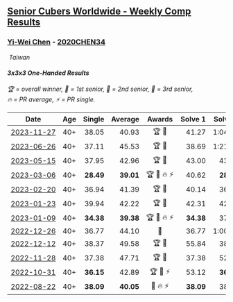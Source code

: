 <style>table {white-space: nowrap;}</style>
<link rel="stylesheet" type="text/css" href="/scw-comp/css/flags.css" />

## [Senior Cubers Worldwide - Weekly Comp Results](/scw-comp/results/)
### [Yi-Wei Chen](README.md) - [2020CHEN34](https://www.worldcubeassociation.org/persons/2020CHEN34?event=333oh)

<i class="flag flag-TW" />&nbsp;Taiwan

#### 3x3x3 One-Handed Results

<span style="white-space: nowrap;">🏆 = overall winner</span>, <span style="white-space: nowrap;">🥇 = 1st senior</span>, <span style="white-space: nowrap;">🥈 = 2nd senior</span>, <span style="white-space: nowrap;">🥉 = 3rd senior</span>, <span style="white-space: nowrap;">🔥 = PR average</span>, <span style="white-space: nowrap;">⚡ = PR single</span>.

| Date | Age | Single | Average | Awards | Solve 1 | Solve 2 | Solve 3 | Solve 4 | Solve 5 | Video |
| :--: | :--: | --: | --: | :--: | --: | --: | --: | --: | --: | :-- |
| [2023-11-27](../../results/2023-11-27/333oh.md) | 40+ | 38.05 | 40.93 | 🏆 🥇 | 41.27 | 1:04.43 | 38.05 | 40.07 | 41.46 | [Desktop](https://www.facebook.com/events/889636606027860/permalink/895705065421014) / [Mobile](https://m.facebook.com/events/889636606027860?view=permalink&id=895705065421014) |
| [2023-06-26](../../results/2023-06-26/333oh.md) | 40+ | 37.11 | 45.53 | 🏆 🥇 | 38.69 | 1:21.10 | 46.20 | 37.11 | 51.70 | [Desktop](https://www.facebook.com/events/205496442461873/permalink/215493048128879) / [Mobile](https://m.facebook.com/events/205496442461873?view=permalink&id=215493048128879) |
| [2023-05-15](../../results/2023-05-15/333oh.md) | 40+ | 37.95 | 42.96 | 🏆 🥇 | 43.00 | 43.43 | 50.40 | 37.95 | 42.46 | [Desktop](https://www.facebook.com/events/943848890264789/permalink/945354593447552) / [Mobile](https://m.facebook.com/events/943848890264789?view=permalink&id=945354593447552) |
| [2023-03-06](../../results/2023-03-06/333oh.md) | 40+ | **28.49** | **39.01** | 🏆 🥇 🔥 ⚡ | 40.62 | **28.49** | 57.18 | 31.92 | 44.50 | [Desktop](https://www.facebook.com/events/229553919432988/permalink/236693698719010) / [Mobile](https://m.facebook.com/events/229553919432988?view=permalink&id=236693698719010) |
| [2023-02-20](../../results/2023-02-20/333oh.md) | 40+ | 36.94 | 41.39 | 🏆 🥇 | 40.14 | 36.94 | 43.29 | 45.92 | 40.73 | [Desktop](https://www.facebook.com/events/569225115154363/permalink/570882224988652) / [Mobile](https://m.facebook.com/events/569225115154363?view=permalink&id=570882224988652) |
| [2023-01-23](../../results/2023-01-23/333oh.md) | 40+ | 39.94 | 42.22 | 🏆 🥇 | 42.31 | 42.85 | 41.51 | 46.40 | 39.94 | [Desktop](https://www.facebook.com/events/492735749600024/permalink/498513339022265) / [Mobile](https://m.facebook.com/events/492735749600024?view=permalink&id=498513339022265) |
| [2023-01-09](../../results/2023-01-09/333oh.md) | 40+ | **34.38** | **39.38** | 🏆 🥇 🔥 ⚡ | **34.38** | 37.22 | 37.58 | 43.33 | 54.83 | [Desktop](https://www.facebook.com/events/4054783058080417/permalink/4064915270400529) / [Mobile](https://m.facebook.com/events/4054783058080417?view=permalink&id=4064915270400529) |
| [2022-12-26](../../results/2022-12-26/333oh.md) | 40+ | 36.77 | 44.10 | 🥇 | 36.77 | 1:00.13 | 54.77 | 38.06 | 39.48 | [Desktop](https://www.facebook.com/events/563573978559176/permalink/568904041359503) / [Mobile](https://m.facebook.com/events/563573978559176?view=permalink&id=568904041359503) |
| [2022-12-12](../../results/2022-12-12/333oh.md) | 40+ | 38.37 | 49.58 | 🏆 🥇 | 55.84 | 38.37 | 49.10 | 1:26.11 | 43.81 | [Desktop](https://www.facebook.com/events/1263750814207978/permalink/1268753770374349) / [Mobile](https://m.facebook.com/events/1263750814207978?view=permalink&id=1268753770374349) |
| [2022-11-28](../../results/2022-11-28/333oh.md) | 40+ | 37.38 | 47.71 | 🏆 🥇 | 37.38 | 52.03 | 47.06 | 44.03 | 58.98 | [Desktop](https://www.facebook.com/events/1541409726309933/permalink/1550307698753469) / [Mobile](https://m.facebook.com/events/1541409726309933?view=permalink&id=1550307698753469) |
| [2022-10-31](../../results/2022-10-31/333oh.md) | 40+ | **36.15** | 42.89 | 🏆 🥇 ⚡ | 53.12 | **36.15** | 36.98 | 38.58 | 1:01.48 | [Desktop](https://www.facebook.com/events/536496438309051/permalink/539681337990561) / [Mobile](https://m.facebook.com/events/536496438309051?view=permalink&id=539681337990561) |
| [2022-08-22](../../results/2022-08-22/333oh.md) | 40+ | **38.09** | **40.05** | 🥇 🔥 ⚡ | **38.09** | 38.86 | 54.34 | 41.46 | 39.84 | [Desktop](https://www.facebook.com/events/1050714292295463/permalink/1057518304948395) / [Mobile](https://m.facebook.com/events/1050714292295463?view=permalink&id=1057518304948395) |


<!-- Global site tag (gtag.js) - Google Analytics -->
<script async src="https://www.googletagmanager.com/gtag/js?id=UA-86348435-3"></script>
<script>window.dataLayer = window.dataLayer || []; function gtag() {dataLayer.push(arguments);} gtag('js', new Date()); gtag('config', 'UA-86348435-3');</script>
